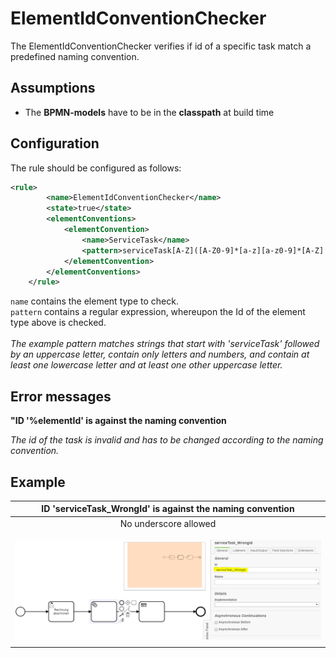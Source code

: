 ElementIdConventionChecker
=================================
The ElementIdConventionChecker verifies if id of a specific task match a predefined naming convention.

## Assumptions
- The **BPMN-models** have to be in the **classpath** at build time

## Configuration
The rule should be configured as follows:
```xml
<rule>
		<name>ElementIdConventionChecker</name>
		<state>true</state>
		<elementConventions>
			<elementConvention>
				<name>ServiceTask</name>
				<pattern>serviceTask[A-Z]([A-Z0-9]*[a-z][a-z0-9]*[A-Z]|[a-z0-9]*[A-Z][A-Z0-9]*[a-z])[A-Za-z0-9]*</pattern>
			</elementConvention>
		</elementConventions>
	</rule>

```

`name` contains the element type to check.<br/>
`pattern` contains a regular expression, whereupon the Id of the element type above is checked. <br/><br/>
*The example pattern matches strings that start with 'serviceTask' followed by an uppercase letter, contain only letters and numbers, and contain at least one lowercase letter and at least one other uppercase letter.*

## Error messages

**"ID '%elementId' is against the naming convention**

_The id of the task is invalid and has to be changed according to the naming convention._

## Example

| **ID 'serviceTask_WrongId' is against the naming convention**                                          | 
|:------------------------------------------------------------------------------------------------------:| 
| No underscore allowed <br/> <br/> ![Id against naming convention](img/ElementIdConventionChecker.PNG "Task Id against naming convention")    |
| |
